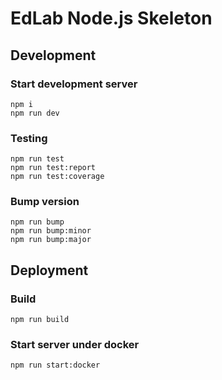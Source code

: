 # EdLab Node.js Skeleton

## Development
### Start development server
```
npm i
npm run dev
```

### Testing
```
npm run test
npm run test:report
npm run test:coverage
```

### Bump version
```
npm run bump
npm run bump:minor
npm run bump:major
```

## Deployment
### Build
```
npm run build
```

### Start server under docker
```
npm run start:docker
```